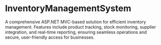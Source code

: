 # InventoryManagementSystem
A comprehensive ASP.NET MVC-based solution for efficient inventory management. Features include product tracking, stock monitoring, supplier integration, and real-time reporting, ensuring seamless operations and secure, user-friendly access for businesses.
